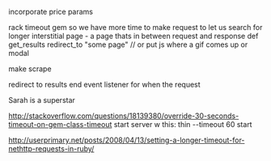 incorporate price params

rack timeout gem so we have more time to make request to let us search for longer
interstitial page - a page thats in between request and response
def get_results
  redirect_to "some page" // or put js where a gif comes up or modal

  make scrape

  redirect to results
end
event listener for when the request

Sarah is a superstar




http://stackoverflow.com/questions/18139380/override-30-seconds-timeout-on-gem-class-timeout
start server w this:
thin --timeout 60 start

http://userprimary.net/posts/2008/04/13/setting-a-longer-timeout-for-nethttp-requests-in-ruby/
